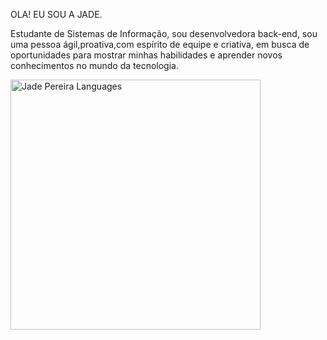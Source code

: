 OLA! EU SOU A JADE.

Estudante de Sistemas de Informação, sou desenvolvedora back-end, sou uma pessoa ágil,proativa,com espírito de equipe e criativa, em busca de oportunidades para mostrar minhas habilidades e aprender novos conhecimentos no mundo da tecnologia.

<img align="center" src="https://github-readme-stats.vercel.app/api/top-langs/?username=Jade-Pereira&layout=compact&theme=dracula" alt="Jade Pereira Languages" width="400"/>
<!---
<img align="center" src="https://cdn.jsdelivr.net/gh/devicons/devicon/icons/java/java-original.svg" /> 

Jade-Pereira/Jade-Pereira is a ✨ special ✨ repository because its `README.md` (this file) appears on your GitHub profile.
You can click the Preview link to take a look at your changes.
--->
